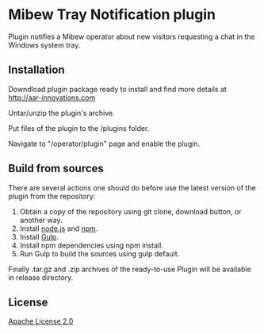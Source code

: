 # Mibew Tray Notification plugin

Plugin notifies a Mibew operator about new visitors requesting a chat in the Windows system tray.

<h2>Installation</h2>

Downdload plugin package ready to install and find more details at <a href="http://aar-innovations.com">http://aar-innovations.com</a>

Untar/unzip the plugin's archive.

Put files of the plugin to the <Mibew root>/plugins folder.

Navigate to "<Mibew Base URL>/operator/plugin" page and enable the plugin.


<h2>Build from sources</h2>

There are several actions one should do before use the latest version of the plugin from the repository:
<ol>
<li>Obtain a copy of the repository using git clone, download button, or another way.</li>
<li>Install <a href="http://nodejs.org/">node.js</a> and <a href="https://www.npmjs.org/">npm</a>.</li>
<li>Install <a href="http://gulpjs.com/">Gulp</a>.</li>
<li>Install npm dependencies using npm install.</li>
<li>Run Gulp to build the sources using gulp default.</li>
</ol>
Finally .tar.gz and .zip archives of the ready-to-use Plugin will be available in release directory.

<h2>License</h2>
<a href="http://www.apache.org/licenses/LICENSE-2.0.html">Apache License 2.0</a>
